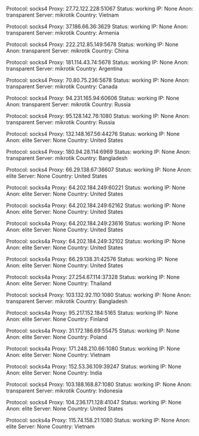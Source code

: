 Protocol: socks4
Proxy: 27.72.122.228:51067
Status: working
IP: None
Anon: transparent
Server: mikrotik
Country: Vietnam

Protocol: socks4
Proxy: 37.186.66.36:3629
Status: working
IP: None
Anon: transparent
Server: mikrotik
Country: Armenia

Protocol: socks4
Proxy: 222.212.85.149:5678
Status: working
IP: None
Anon: transparent
Server: mikrotik
Country: China

Protocol: socks4
Proxy: 181.114.43.74:5678
Status: working
IP: None
Anon: transparent
Server: mikrotik
Country: Argentina

Protocol: socks4
Proxy: 70.80.75.236:5678
Status: working
IP: None
Anon: transparent
Server: mikrotik
Country: Canada

Protocol: socks4
Proxy: 94.231.165.94:60606
Status: working
IP: None
Anon: transparent
Server: mikrotik
Country: Russia

Protocol: socks4
Proxy: 95.128.142.76:1080
Status: working
IP: None
Anon: transparent
Server: mikrotik
Country: Russia

Protocol: socks4
Proxy: 132.148.167.56:44276
Status: working
IP: None
Anon: elite
Server: None
Country: United States

Protocol: socks4
Proxy: 180.94.28.114:6969
Status: working
IP: None
Anon: transparent
Server: mikrotik
Country: Bangladesh

Protocol: socks4
Proxy: 66.29.138.67:36607
Status: working
IP: None
Anon: elite
Server: None
Country: United States

Protocol: socks4a
Proxy: 64.202.184.249:60221
Status: working
IP: None
Anon: elite
Server: None
Country: United States

Protocol: socks4a
Proxy: 64.202.184.249:62162
Status: working
IP: None
Anon: elite
Server: None
Country: United States

Protocol: socks4a
Proxy: 64.202.184.249:23616
Status: working
IP: None
Anon: elite
Server: None
Country: United States

Protocol: socks4a
Proxy: 64.202.184.249:32102
Status: working
IP: None
Anon: elite
Server: None
Country: United States

Protocol: socks4a
Proxy: 66.29.138.31:42576
Status: working
IP: None
Anon: elite
Server: None
Country: United States

Protocol: socks4a
Proxy: 27.254.67.114:37328
Status: working
IP: None
Anon: elite
Server: None
Country: Thailand

Protocol: socks4
Proxy: 103.132.92.110:1080
Status: working
IP: None
Anon: transparent
Server: mikrotik
Country: Bangladesh

Protocol: socks4a
Proxy: 95.217.152.184:5165
Status: working
IP: None
Anon: elite
Server: None
Country: Finland

Protocol: socks4a
Proxy: 31.172.186.69:55475
Status: working
IP: None
Anon: elite
Server: None
Country: Poland

Protocol: socks4a
Proxy: 171.248.210.66:1080
Status: working
IP: None
Anon: elite
Server: None
Country: Vietnam

Protocol: socks4a
Proxy: 152.53.36.109:39247
Status: working
IP: None
Anon: elite
Server: None
Country: India

Protocol: socks4
Proxy: 103.188.168.87:1080
Status: working
IP: None
Anon: transparent
Server: mikrotik
Country: Indonesia

Protocol: socks4
Proxy: 104.236.171.128:41047
Status: working
IP: None
Anon: elite
Server: None
Country: United States

Protocol: socks4a
Proxy: 115.74.158.21:1080
Status: working
IP: None
Anon: elite
Server: None
Country: Vietnam

